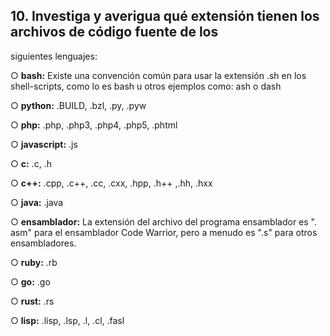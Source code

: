 ## 10. Investiga y averigua qué extensión tienen los archivos de código fuente de los
siguientes lenguajes:


○ **bash:**
Existe una convención común para usar la extensión .sh en los shell-scripts, como lo es bash u otros ejemplos como: ash o dash

○ **python:**
.BUILD, .bzl, .py, .pyw

○ **php:**
.php, .php3, .php4, .php5, .phtml

○ **javascript:**
.js

○ **c:**
.c, .h

○ **c++:**
.cpp, .c++, .cc, .cxx, .hpp, .h++ ,.hh, .hxx

○ **java:**
.java

○ **ensamblador:**
La extensión del archivo del programa ensamblador es ". asm" para el ensamblador Code Warrior, pero a menudo es ".s" para otros ensambladores.


○ **ruby:**
.rb

○ **go:**
.go

○ **rust:**
.rs

○ **lisp:**
.lisp, .lsp, .l, .cl, .fasl
